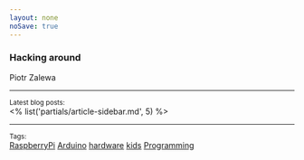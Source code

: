 ```yaml
---
layout: none
noSave: true
---
```


<h3>Hacking around</h3>

Piotr Zalewa<br />

---

<small>Latest blog posts:</small><br />
<% list('partials/article-sidebar.md', 5) %>

---

<small>Tags:</small><br />
<a href="<% linkto('raspberrypi') %>">RaspberryPi</a>
<a href="<% linkto('arduino') %>">Arduino</a>
<a href="<% linkto('hardware') %>">hardware</a>
<a href="<% linkto('kids') %>">kids</a>
<a href="<% linkto('programming') %>">Programming</a>
